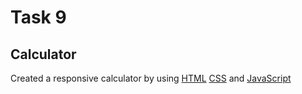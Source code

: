 # Task 9

## **Calculator**
Created a responsive calculator by using [HTML](./index.html) [CSS](./style.css) and [JavaScript](./script.js)








